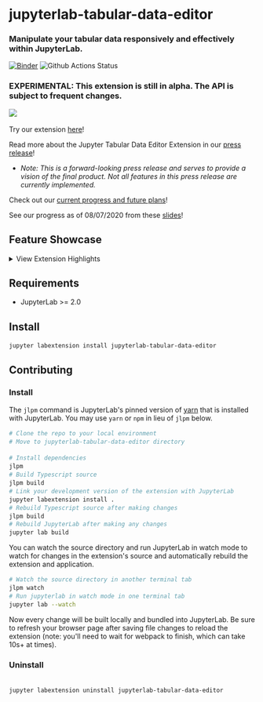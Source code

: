 # jupyterlab-tabular-data-editor

### Manipulate your tabular data responsively and effectively within JupyterLab.

[![Binder](https://mybinder.org/badge_logo.svg)](https://mybinder.org/v2/gh/jupytercalpoly/jupyterlab-tabular-data-editor/master?urlpath=lab) ![Github Actions Status](https://github.com/jupytercalpoly/jupyterlab-tabular-data-editor/workflows/Build/badge.svg)

### EXPERIMENTAL: This extension is still in alpha. The API is subject to frequent changes.

![](design/gifs/showcase.gif)

Try our extension [here](https://mybinder.org/v2/gh/jupytercalpoly/jupyterlab-tabular-data-editor/master?urlpath=lab)!

Read more about the Jupyter Tabular Data Editor Extension in our [press release](https://github.com/jupytercalpoly/jupyterlab-tabular-data-editor/blob/master/PRESS_RELEASE.md)!

- _Note: This is a forward-looking press release and serves to provide a vision of the final product. Not all features in this press release are currently implemented._

Check out our [current progress and future plans](https://github.com/jupytercalpoly/jupyterlab-tabular-data-editor/blob/master/PROGRESS.md)!

See our progress as of 08/07/2020 from these [slides](https://docs.google.com/presentation/d/1ZGjFb3RkoR5Cc39DDdtU-AYAoYMNVMyUM9g80qgNzos/edit?usp=sharing)!

## Feature Showcase
<details>
<summary>View Extension Highlights</summary>
<br>
  <h3>Launch a new file and quickly add rows and columns</h3>
  <img src="design/gifs/csvlauncher.gif" alt="gif of launching a new csv file within JupyterLab">
  
  <br>
  <br>
  
  <h3>Seamlessly rearrange rows and columns</h3>
  <img src="design/gifs/moving.gif" alt="gif of moving rows and columns within JupyterLab">
  
   <br>
   <br>
   
  <h3>Insert and remove multiple rows and columns</h3>
  <img src="design/gifs/multiremoveandinsert.gif" alt="gif of removing and inserting multiple rows and columns within JupyterLab">
  
   <br>
   <br>
   
  <h3>Format your data with a click of a button</h3>
  <img src="design/gifs/auto-format.gif" alt="gif of toggling on a mode that formats data based on data types within JupyterLab">
  
   <br>
   <br>
   
  <h3>Search and replace with ease</h3>
  <img src="design/gifs/searchandreplace.gif" alt="gif of searching and replacing a word within a large file within JupyterLab">
</details>

## Requirements

- JupyterLab >= 2.0

## Install

```bash
jupyter labextension install jupyterlab-tabular-data-editor
```

## Contributing

### Install

The `jlpm` command is JupyterLab's pinned version of
[yarn](https://yarnpkg.com/) that is installed with JupyterLab. You may use
`yarn` or `npm` in lieu of `jlpm` below.

```bash
# Clone the repo to your local environment
# Move to jupyterlab-tabular-data-editor directory

# Install dependencies
jlpm
# Build Typescript source
jlpm build
# Link your development version of the extension with JupyterLab
jupyter labextension install .
# Rebuild Typescript source after making changes
jlpm build
# Rebuild JupyterLab after making any changes
jupyter lab build
```

You can watch the source directory and run JupyterLab in watch mode to watch for changes in the extension's source and automatically rebuild the extension and application.

```bash
# Watch the source directory in another terminal tab
jlpm watch
# Run jupyterlab in watch mode in one terminal tab
jupyter lab --watch
```

Now every change will be built locally and bundled into JupyterLab. Be sure to refresh your browser page after saving file changes to reload the extension (note: you'll need to wait for webpack to finish, which can take 10s+ at times).

### Uninstall

```bash

jupyter labextension uninstall jupyterlab-tabular-data-editor
```
